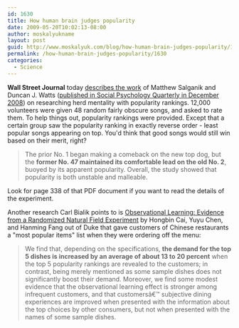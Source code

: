 ```yaml
---
id: 1630
title: How human brain judges popularity
date: 2009-05-20T10:02:13-08:00
author: moskalyukname
layout: post
guid: http://www.moskalyuk.com/blog/how-human-brain-judges-popularity/1630
permalink: /how-human-brain-judges-popularity/1630
categories:
  - Science
---
```

**Wall Street Journal** today [describes the work](http://online.wsj.com/article/SB124277816017037275.html) of Matthew Salganik and Duncan J. Watts ([published in Social Psychology Quarterly in December 2008](http://www.asanet.org/galleries/default-file/Dec08SPQFeature.pdf)) on researching herd mentality with popularity rankings. 12,000 volunteers were given 48 random fairly obscure songs, and asked to rate them. To help things out, popularity rankings were provided. Except that a certain group saw the popularity ranking in exactly reverse order - least popular songs appearing on top. You'd think that good songs would still win based on their merit, right?

> The prior No. 1 began making a comeback on the new top dog, but the **former No. 47 maintained its comfortable lead on the old No. 2**, buoyed by its apparent popularity. Overall, the study showed that popularity is both unstable and malleable.

Look for page 338 of that PDF document if you want to read the details of the experiment.

Another research Carl Bialik points to is [Observational Learning: Evidence from a Randomized Natural Field Experiment](http://www.econ.duke.edu/~hf14/publication/observationallearning/aerrev2.pdf) by Hongbin Cai, Yuyu Chen, and Hanming Fang out of Duke that gave customers of Chinese restaurants a "most popular items" list when they were ordering off the menu:

> We find that, depending on the specifications, **the demand for the top 5 dishes is increased by an average of about 13 to 20 percent** when the top 5 popularity rankings are revealed to the customers; in contrast, being merely mentioned as some sample dishes does not significantly boost their demand. Moreover, we find some modest evidence that the observational learning effect is stronger among infrequent customers, and that customersâ€™ subjective dining experiences are improved when presented with the information about the top choices by other consumers, but not when presented with the names of some sample dishes.

